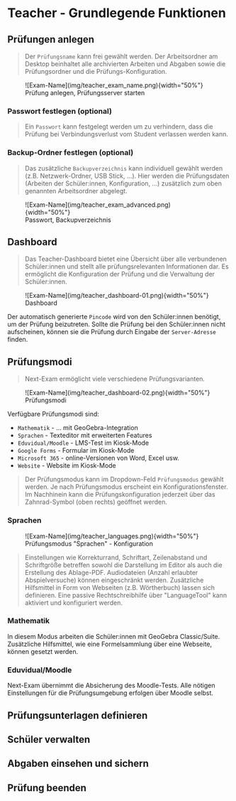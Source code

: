 # Teacher - Grundlegende Funktionen

## Prüfungen anlegen
> Der `Prüfungsname` kann frei gewählt werden. Der Arbeitsordner am Desktop beinhaltet alle archivierten Arbeiten und Abgaben sowie die Prüfungsordner und die Prüfungs-Konfiguration.
<figure markdown="span">
    ![Exam-Name](img/teacher_exam_name.png){width="50%"}
    <figcaption>Prüfung anlegen, Prüfungsserver starten</figcaption>
</figure>

### Passwort festlegen (optional)
> Ein `Passwort` kann festgelegt werden um zu verhindern, dass die Prüfung bei Verbindungsverlust vom Student verlassen werden kann.

### Backup-Ordner festlegen (optional)
> Das zusätzliche `Backupverzeichnis` kann individuell gewählt werden (z.B. Netzwerk-Ordner, USB Stick, ...). Hier werden die Prüfungsdaten (Arbeiten der Schüler:innen, Konfiguration, ...) zusätzlich zum oben genannten Arbeitsordner abgelegt.
<figure markdown="span">
    ![Exam-Name](img/teacher_exam_advanced.png){width="50%"}
    <figcaption>Passwort, Backupverzeichnis</figcaption>
</figure>

## Dashboard
> Das Teacher-Dashboard bietet eine Übersicht über alle verbundenen Schüler:innen und stellt alle prüfungsrelevanten Informationen dar.
Es ermöglicht die Konfiguration der Prüfung und die Verwaltung der Schüler:innen.

<figure markdown="span">
    ![Exam-Name](img/teacher_dashboard-01.png){width="50%"}
    <figcaption>Dashboard</figcaption>
</figure>

Der automatisch generierte `Pincode` wird von den Schüler:innen benötigt, um der Prüfung beizutreten.
Sollte die Prüfung bei den Schüler:innen nicht aufscheinen, können sie die Prüfung durch Eingabe der `Server-Adresse` finden.

## Prüfungsmodi
> Next-Exam ermöglicht viele verschiedene Prüfungsvarianten. 

<figure markdown="span">
    ![Exam-Name](img/teacher_dashboard-02.png){width="50%"}
    <figcaption>Prüfungsmodi</figcaption>
</figure>

Verfügbare Prüfungsmodi sind:

- `Mathematik` - ... mit GeoGebra-Integration
- `Sprachen` - Texteditor mit erweiterten Features
- `Eduvidual/Moodle` - LMS-Test im Kiosk-Mode
- `Google Forms` - Formular im Kiosk-Mode
- `Microsoft 365` - online-Versionen von Word, Excel usw.
- `Website` - Website im Kiosk-Mode

> Der Prüfungsmodus kann im Dropdown-Feld `Prüfungsmodus` gewählt werden. Je nach Prüfungsmodus erscheint ein Konfigurationsfenster. Im Nachhinein kann die Prüfungskonfiguration jederzeit über das Zahnrad-Symbol (oben rechts) geöffnet werden.

### Sprachen

<figure markdown="span">
    ![Exam-Name](img/teacher_languages.png){width="50%"}
    <figcaption>Prüfungsmodus "Sprachen" - Konfiguration</figcaption>
</figure>

> Einstellungen wie Korrekturrand, Schriftart, Zeilenabstand und Schriftgröße betreffen sowohl die Darstellung im Editor als auch die Erstellung des Ablage-PDF. Audiodateien (Anzahl erlaubter Abspielversuche) können eingeschränkt werden. Zusätzliche Hilfsmittel in Form von Webseiten (z.B. Wörtherbuch) lassen sich definieren. Eine passive Rechtschreibhilfe über "LanguageTool" kann aktiviert und konfiguriert werden.

### Mathematik
In diesem Modus arbeiten die Schüler:innen mit GeoGebra Classic/Suite. Zusätzliche Hilfsmittel, wie eine Formelsammlung über eine Webseite, können gesetzt werden.

### Eduvidual/Moodle
Next-Exam übernimmt die Absicherung des Moodle-Tests. Alle nötigen Einstellungen für die Prüfungsumgebung erfolgen über Moodle selbst.


## Prüfungsunterlagen definieren
## Schüler verwalten
## Abgaben einsehen und sichern
## Prüfung beenden
